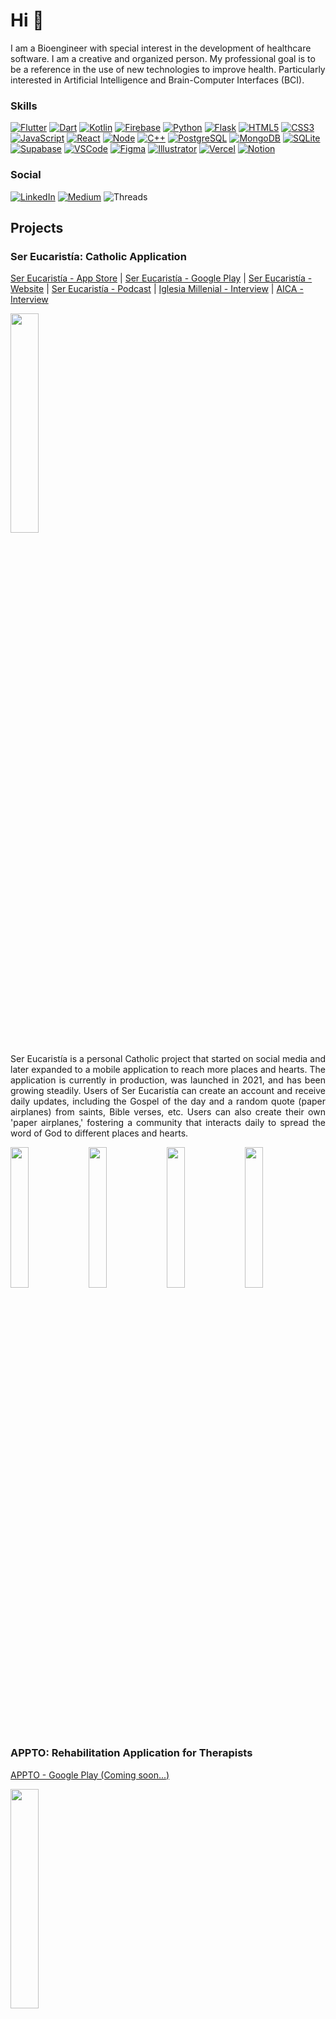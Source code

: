 # Hi :wave:

I am a Bioengineer with special interest in the development of healthcare software. I am a creative and organized person. My professional goal is to be a reference in the use of new technologies to improve health. Particularly interested in Artificial Intelligence and Brain-Computer Interfaces (BCI).

### Skills
[![Flutter](https://img.shields.io/badge/Flutter-02569B?style=for-the-badge&logo=flutter&logoColor=white)]()
[![Dart](https://img.shields.io/badge/Dart-0175C2?style=for-the-badge&logo=dart&logoColor=white)]()
[![Kotlin](https://img.shields.io/badge/Kotlin-0095D5?&style=for-the-badge&logo=kotlin&logoColor=white)]()
[![Firebase](https://img.shields.io/badge/firebase-%23039BE5.svg?style=for-the-badge&logo=firebase)]()
[![Python](https://img.shields.io/badge/Python-14354C?style=for-the-badge&logo=python&logoColor=white)]()
[![Flask](https://img.shields.io/badge/Flask-000000?style=for-the-badge&logo=flask&logoColor=white)]()
[![HTML5](https://img.shields.io/badge/HTML5-E34F26?style=for-the-badge&logo=html5&logoColor=white)]()
[![CSS3](https://img.shields.io/badge/CSS3-1572B6?style=for-the-badge&logo=css3&logoColor=white)]()
[![JavaScript](https://img.shields.io/badge/JavaScript-323330?style=for-the-badge&logo=javascript&logoColor=F7DF1E)]()
[![React](https://img.shields.io/badge/React-20232A?style=for-the-badge&logo=react&logoColor=61DAFB)]()
[![Node](https://img.shields.io/badge/Node.js-339933?style=for-the-badge&logo=nodedotjs&logoColor=white)]()
[![C++](https://img.shields.io/badge/C%2B%2B-00599C?style=for-the-badge&logo=c%2B%2B&logoColor=white)]()
[![PostgreSQL](https://img.shields.io/badge/PostgreSQL-316192?style=for-the-badge&logo=postgresql&logoColor=white)]()
[![MongoDB](https://img.shields.io/badge/MongoDB-4EA94B?style=for-the-badge&logo=mongodb&logoColor=white)]()
[![SQLite](https://img.shields.io/badge/SQLite-07405E?style=for-the-badge&logo=sqlite&logoColor=white)]()
[![Supabase](https://img.shields.io/badge/Supabase-181818?style=for-the-badge&logo=supabase&logoColor=white)]()
[![VSCode](https://img.shields.io/badge/Visual_Studio_Code-0078D4?style=for-the-badge&logo=visual%20studio%20code&logoColor=white)]()
[![Figma](https://img.shields.io/badge/Figma-F24E1E?style=for-the-badge&logo=figma&logoColor=white)]()
[![Illustrator](https://img.shields.io/badge/Adobe%20Illustrator-FF9A00?style=for-the-badge&logo=adobe%20illustrator&logoColor=white)]()
[![Vercel](https://img.shields.io/badge/Vercel-000000?style=for-the-badge&logo=vercel&logoColor=white)]()
[![Notion](https://img.shields.io/badge/Notion-000000?style=for-the-badge&logo=notion&logoColor=white)]()

### Social

[![LinkedIn](https://img.shields.io/badge/LinkedIn-0077B5?style=for-the-badge&logo=linkedin&logoColor=white)](https://www.linkedin.com/in/facubrt/)
[![Medium](https://img.shields.io/badge/Medium-12100E?style=for-the-badge&logo=medium&logoColor=white)](https://medium.com/@facubrt)
![Threads](https://img.shields.io/badge/Threads-000000?style=for-the-badge&logo=Threads&logoColor=white)

## Projects
### Ser Eucaristía: Catholic Application
[Ser Eucaristía - App Store](https://apps.apple.com/ar/app/ser-eucarist%C3%ADa-app-cat%C3%B3lica/id6738431526) | [Ser Eucaristía - Google Play](https://play.google.com/store/apps/details?id=com.sereucaristia) | [Ser Eucaristía - Website](https://www.sereucaristia.com.ar/) | [Ser Eucaristía - Podcast](https://open.spotify.com/show/7E8f2o8GWoTCz2wSguligJ?si=dcaf2bfc25af4833) | [Iglesia Millenial - Interview](https://iglesiamillennial.com/2020/06/18/ser-eucaristia-ser-detalles-del-amor-de-dios/) | [AICA - Interview](https://aica.org/noticia-ser-eucaristia-un-proyecto-de-evangelizacion-joven-en-las-redes-sociales)

<img src="https://i.imgur.com/ATfESGp.png" width=30%> 

<p align="justify">
Ser Eucaristía is a personal Catholic project that started on social media and later expanded to a mobile application to reach more places and hearts. The application is currently in production, was launched in 2021, and has been growing steadily. Users of Ser Eucaristía can create an account and receive daily updates, including the Gospel of the day and a random quote (paper airplanes) from saints, Bible verses, etc. Users can also create their own 'paper airplanes,' fostering a community that interacts daily to spread the word of God to different places and hearts.
</p>
<p>
  <img src="https://i.imgur.com/I0ky1dj.png" width=24%> 
  <img src="https://i.imgur.com/bNVTwOS.png" width=24%> 
  <img src="https://i.imgur.com/yD7i0rD.png" width=24%> 
  <img src="https://i.imgur.com/6JNZXoA.png" width=24%> 
</p>

### APPTO: Rehabilitation Application for Therapists
[APPTO - Google Play (Coming soon...)]()

<img src="https://i.imgur.com/cCXXDUS.png" width=30%> 

</p>
APPTO is a mobile application designed for rehabilitation professionals who work independently, providing services at patients' homes. The application allows professionals to create an account, manage patient records, and track rehabilitation evaluations. Additionally, APPTO enables the creation of automated reports, provides a session schedule, and stores all professional observations made during each evaluation.
</p>

<p>
  <img src="https://i.imgur.com/EjySxxg.png" width=24%> 
  <img src="https://i.imgur.com/bNzIEn6.png" width=24%> 
  <img src="https://i.imgur.com/hfu54hH.png" width=24%> 
  <img src="https://i.imgur.com/RB88qbT.png" width=24%> 
</p>

### Cognitask: BCI system based on P300 for cognitive therapies
[Cognitask - Repository](https://github.com/facubrt/cognitask) | [Cognitask - Website](https://facubrt.github.io/cognitask/) | [Cognitask - Latin IEEE Transaction](https://latamt.ieeer9.org/index.php/transactions/article/view/6030)

<img src="https://i.imgur.com/R4wnq54.png" width=30%> 

<p align="justify">
Cognitask is part of a Final Bioengineering Project titled "Development of a P300-Based BCI for Cognitive Rehabilitation of Adults with Attention Deficit" at the Faculty of Engineering (UNER). It features two interfaces: one for the professional and one for the patient. The professional interface allows for patient data entry, session configuration, and real-time session information. It also lets the professional control the system's operation. The patient interface, displayed on a separate screen, shows the tasks, progress, and feedback. The tasks involve arranging images in a stimulation matrix using a P300-based BCI, which detects the user's focus on specific cells. There are three types of tasks: Words, Sequences, and Puzzles, varying in complexity.
</p>

<p>
  <img src="https://facubrt.github.io/cognitask/assets/img/profesional.svg" width=47.5%> 
  <img src="https://facubrt.github.io/cognitask/assets/img/usuario.svg" width=44%>
</p>

### PyETO: Automation of Occupational Therapy evaluations

<img src="https://i.imgur.com/hXcJULv.png" width=30%>

<p align="justify">
PyETO is a Flask application developed with the aim of providing an efficient tool to streamline the assessment and reporting process for the Occupational Therapy CR service at Fleni. The software is hosted on Fleni's server and includes a database for patient management. Each patient can have an admission report, discharge report, and associated FIM reports. These reports can be downloaded for editing in Word and Excel formats using templates provided by the service.
</p>
<p>
  <img src="https://i.imgur.com/cHXlwK4.png" width=48%> 
  <img src="https://i.imgur.com/qYOOpS7.png" width=48%>
</p>

### Basic COM, Groups KEY, Voice COM, Routes COM: Augmentative and alternative communication applications
[Basic COM - Repository](https://github.com/facubrt/flutter--basic-com-app) | [Groups KEY - Repository](https://github.com/facubrt/flutter--groups-key-app) | [Voice COM - Repository](https://github.com/facubrt/flutter--voice-com-app) | [Routes COM - Repository](https://github.com/facubrt/flutter--routes-com-app) 

<p>
  <img src="https://i.imgur.com/4ps3Cng.png" width=30%>
  <img src="https://i.imgur.com/UUNFTR1.png" width=30%> 
  <img src="https://i.imgur.com/LUYs5Le.png" width=30%>
  <img src="https://i.imgur.com/01yTbPI.png" width=30%> 
</p>

<p align="justify">
While these applications are individual in nature, together they cover the essential aspects of communication through communication boards, group keyboards, route-based communication, among other features. These applications are designed to be used both by professionals during rehabilitation sessions and by patients in their daily lives.
</p>

<p>
  <img src="https://i.imgur.com/rybjUsu.png" width=24%>
  <img src="https://i.imgur.com/8XOxY72.png" width=24%> 
  <img src="https://i.imgur.com/d2Bp2r2.png" width=24%>
  <img src="https://i.imgur.com/mIu7YVX.png" width=24%> 
</p>
